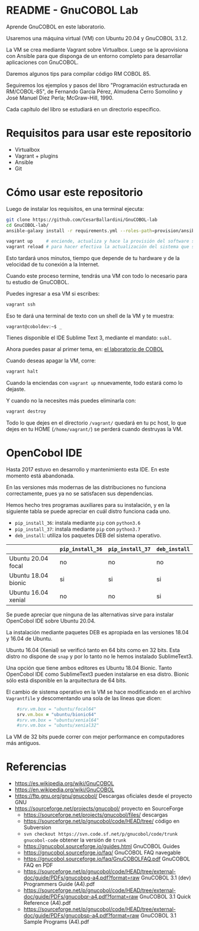 # README - GnuCOBOL Lab

Aprende GnuCOBOL en este laboratorio.

Usaremos una máquina virtual (VM) con Ubuntu 20.04 y GnuCOBOL 3.1.2.

La VM se crea mediante Vagrant sobre Virtualbox.  Luego se la aprovisiona con Ansible para que
disponga de un entorno completo para desarrollar aplicaciones con GnuCOBOL.

Daremos algunos tips para compilar código RM COBOL 85.

Seguiremos los ejemplos y pasos del libro "Programación estructurada en RM/COBOL-85", de Fernando García Pérez,
Almudena Cerro Somolino y José Manuel Diez Perla; McGraw-Hill, 1990.

Cada capítulo del libro se estudiará en un directorio específico.

# Requisitos para usar este repositorio

* Virtualbox
* Vagrant + plugins
* Ansible
* Git

# Cómo usar este repositorio

Luego de instalar los requisitos, en una terminal ejecuta:

```bash
git clone https://github.com/CesarBallardini/GnuCOBOL-lab
cd GnuCOBOL-lab/
ansible-galaxy install -r requirements.yml --roles-path=provision/ansible/roles/ --force

vagrant up     # enciende, actualiza y hace la provisión del software solicitado
vagrant reload # para hacer efectiva la actualización del sistema que se realizó
```


Esto tardará unos minutos, tiempo que depende de tu hardware y de la velocidad de tu conexión a la Internet.

Cuando este proceso termine, tendrás una VM con todo lo necesario para tu estudio de GnuCOBOL.

Puedes ingresar a esa VM si escribes:


```bash
vagrant ssh
```

Eso te dará una terminal de texto con un shell de la VM y te muestra:

```text
vagrant@coboldev:~$ _
```

Tienes disponible el IDE Sublime Text 3, mediante el mandato: `subl`.


Ahora puedes pasar al primer tema, en: [el laboratorio de COBOL](penrmc85/README.md)

Cuando deseas apagar la VM, corre:

```bash
vagrant halt
```

Cuando la enciendas con `vagrant up` nnuevamente, todo estará como lo dejaste.

Y cuando no la necesites más puedes eliminarla con:

```bash
vagrant destroy
```

Todo lo que dejes en el directorio `/vagrant/` quedará en tu pc host, lo que dejes en tu HOME (`/home/vagrant/`) se perderá cuando destruyas la VM.

# OpenCobol IDE

Hasta 2017 estuvo en desarrollo y mantenimiento esta IDE.  En este momento está abandonada.

En las versiones más modernas de las distribuciones no funciona correctamente, pues ya no
se satisfacen sus dependencias.

Hemos hecho tres programas auxiliares para su instalación, y en la siguiente tabla 
se puede apreciar en cuál distro funciona cada uno.

* `pip_install_36`: instala mediante `pip` con `python3.6`
* `pip_install_37`: instala mediante `pip` con `python3.7`
* `deb_install`: utiliza los paquetes DEB del sistema operativo.


|                     | `pip_install_36` | `pip_install_37` | `deb_install`|
|---------------------|------------------|------------------|--------------|
| Ubuntu 20.04 focal  |       no         |       no         |      no      |
| Ubuntu 18.04 bionic |       si         |       si         |      si      |
| Ubuntu 16.04 xenial |       no         |       no         |      si      |


Se puede apreciar que ninguna de las alternativas sirve para instalar OpenCobol IDE sobre Ubuntu 20.04.

La instalación mediante paquetes DEB es apropiada en las versiones 18.04 y 16.04 de Ubuntu.  

Ubuntu 16.04 (Xenial) se verificó tanto en 64 bits como en 32 bits.  Esta distro no dispone de `snap` y por lo tanto no le hemos instalado SublimeText3.


Una opción que tiene ambos editores es Ubuntu 18.04 Bionic.  Tanto OpenCobol IDE como SublimeText3 pueden instalarse en esa distro.  Bionic sólo
está disponible en la arquitectura de 64 bits.


El cambio de sistema operativo en la VM se hace modificando en el archivo `Vagrantfile` y descomentando una sola
de las líneas que dicen:

```ruby
    #srv.vm.box = "ubuntu/focal64"
    srv.vm.box = "ubuntu/bionic64"
    #srv.vm.box = "ubuntu/xenial64"
    #srv.vm.box = "ubuntu/xenial32"
```

La VM de 32 bits puede correr con mejor performance en computadores más antiguos.


# Referencias

* https://es.wikipedia.org/wiki/GnuCOBOL
* https://en.wikipedia.org/wiki/GnuCOBOL
* https://ftp.gnu.org/gnu/gnucobol/ Descargas oficiales desde el proyecto GNU
* https://sourceforge.net/projects/gnucobol/ proyecto en SourceForge
  * https://sourceforge.net/projects/gnucobol/files/ descargas
  * https://sourceforge.net/p/gnucobol/code/HEAD/tree/ código en Subversion
  * `svn checkout https://svn.code.sf.net/p/gnucobol/code/trunk gnucobol-code` obtener la versión de `trunk`
  * https://gnucobol.sourceforge.io/guides.html GnuCOBOL Guides
  * https://gnucobol.sourceforge.io/faq/ GnuCOBOL FAQ navegable
  * https://gnucobol.sourceforge.io/faq/GnuCOBOLFAQ.pdf GnuCOBOL FAQ en PDF
  * https://sourceforge.net/p/gnucobol/code/HEAD/tree/external-doc/guide/PDFs/gnucobpg-a4.pdf?format=raw GnuCOBOL 3.1 (dev) Programmers Guide (A4).pdf
  * https://sourceforge.net/p/gnucobol/code/HEAD/tree/external-doc/guide/PDFs/gnucobqr-a4.pdf?format=raw GnuCOBOL 3.1 Quick Reference (A4).pdf
  * https://sourceforge.net/p/gnucobol/code/HEAD/tree/external-doc/guide/PDFs/gnucobsp-a4.pdf?format=raw GnuCOBOL 3.1 Sample Programs (A4).pdf

